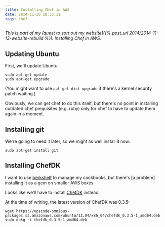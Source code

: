 ```yaml
---
title: Installing Chef in AWS
date: 2014-11-30 18:35:11
tags: chef
---
```


*This is part of my [quest to sort out my website]({% post_url 2014/2014-11-13-website-rebuild %}).
Installing Chef in AWS.*

## Updating Ubuntu

First, we'll update Ubuntu:

    sudo apt-get update
    sudo apt-get upgrade

(You might want to use `apt-get dist-upgrade` if there's a kernel security patch waiting.)

Obviously, we can get chef to do this itself, but there's no point in
installing outdated chef prequisites (e.g. ruby) only for chef to have to
update them again in a moment.

## Installing git

We're going to need it later, so we might as well install it now:

    sudo apt-get install git

## Installing ChefDK

I want to use [berkshelf](http://berkshelf.com/) to manage my cookbooks, but
there's [a problem] installing it as a gem on smaller AWS boxes.

Looks like we'll have to install
[ChefDK](http://downloads.getchef.com/chef-dk/) instead.

At the time of writing, the latest version of ChefDK was 0.3.5:

    wget https://opscode-omnibus-packages.s3.amazonaws.com/ubuntu/12.04/x86_64/chefdk_0.3.5-1_amd64.deb
    sudo dpkg -i chefdk_0.3.5-1_amd64.deb

